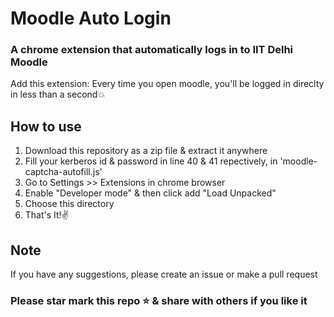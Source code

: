 # Moodle Auto Login
### A chrome extension that automatically logs in to IIT Delhi Moodle
Add this extension: Every time you open moodle, you'll be logged in direclty in less than a second💥

## How to use
1. Download this repository as a zip file & extract it anywhere
2. Fill your kerberos id & password in line 40 & 41 repectively, in 'moodle-captcha-autofill.js'
3. Go to Settings >> Extensions in chrome browser
4. Enable "Developer mode" & then click add "Load Unpacked"
5. Choose this directory
6. That's It!✌


## Note
If you have any suggestions, please create an issue or make a pull request
### Please star mark this repo ⭐ & share with others if you like it

